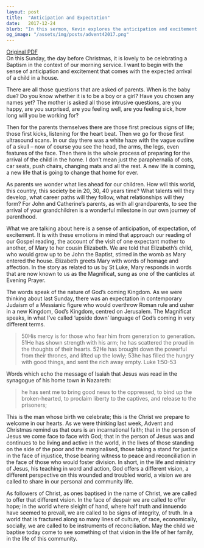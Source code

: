 ```yaml
---
layout: post
title:  "Anticipation and Expectation"
date:   2017-12-24
blurb: "In this sermon, Kevin explores the anticipation and excitement that comes with the expected arrival of a child, drawing parallels with the anticipation of the coming of Christ. He discusses the emotions of expectation and excitement in the context of the Gospel reading, the account of Mary's visit to her cousin Elizabeth. The sermon also reflects on the nature of God's coming Kingdom as described in the Magnificat, highlighting its transformative power."
og_image: "/assets/img/posts/advent42017.png"
---
```

[Original PDF](/assets/pdf/advent42017.pdf)    
On this Sunday, the day before Christmas, it is lovely to be celebrating a Baptism in the context of our morning service. I want to begin with the sense of anticipation and excitement that comes with the expected arrival of a child in a house.

There are all those questions that are asked of parents. When is the baby due? Do you know whether it is to be a boy or a girl? Have you chosen any names yet? The mother is asked all those intrusive questions, are you happy, are you surprised, are you feeling well, are you feeling sick, how long will you be working for?

Then for the parents themselves there are those first precious signs of life; those first kicks, listening for the heart beat. Then we go for those first ultrasound scans. In our day there was a white haze with the vague outline of a skull – now of course you see the head, the arms, the legs, even features of the face. Then there is the whole process of preparing for the arrival of the child in the home. I don’t mean just the paraphernalia of cots, car seats, push chairs, changing mats and all the rest. A new life is coming, a new life that is going to change that home for ever.

As parents we wonder what lies ahead for our children. How will this world, this country, this society be in 20, 30, 40 years time? What talents will they develop, what career paths will they follow, what relationships will they form? For John and Catherine’s parents, as with all grandparents, to see the arrival of your grandchildren is a wonderful milestone in our own journey of parenthood.

What we are talking about here is a sense of anticipation, of expectation, of excitement. It is with these emotions in mind that approach our reading of our Gospel reading, the account of the visit of one expectant mother to another, of Mary to her cousin Elizabeth. We are told that Elizabeth’s child, who would grow up to be John the Baptist, stirred in the womb as Mary entered the house. Elizabeth greets Mary with words of homage and affection. In the story as related to us by St Luke, Mary responds in words that are now known to us as the Magnificat, sung as one of the canticles at Evening Prayer.

The words speak of the nature of God’s coming Kingdom. As we were thinking about last Sunday, there was an expectation in contemporary Judaism of a Messianic figure who would overthrow Roman rule and usher in a new Kingdom, God’s Kingdom, centred on Jerusalem. The Magnificat speaks, in what I’ve called ‘upside down’ language of God’s coming in very different terms.

> 50His mercy is for those who fear him
> from generation to generation.
> 51He has shown strength with his arm;
> he has scattered the proud in the thoughts of their hearts.
> 52He has brought down the powerful from their thrones,
> and lifted up the lowly;
> 53he has filled the hungry with good things,
> and sent the rich away empty. Luke 1:50-53

Words which echo the message of Isaiah that Jesus was read in the synagogue of his home town in Nazareth:

> he has sent me to bring good news to the oppressed,
> to bind up the broken-hearted,
> to proclaim liberty to the captives,
> and release to the prisoners;

This is the man whose birth we celebrate; this is the Christ we prepare to welcome in our hearts. As we were thinking last week, Advent and Christmas remind us that ours is an incarnational faith; that in the person of Jesus we come face to face with God; that in the person of Jesus was and continues to be living and active in the world, in the lives of those standing on the side of the poor and the marginalised, those taking a stand for justice in the face of injustice, those bearing witness to peace and reconciliation in the face of those who would foster division. In short, in the life and ministry of Jesus, his teaching in word and action, God offers a different vision, a different perspective on this wounded and troubled world, a vision we are called to share in our personal and community life.

As followers of Christ, as ones baptised in the name of Christ, we are called to offer that different vision. In the face of despair we are called to offer hope; in the world where sleight of hand, where half truth and innuendo have seemed to prevail, we are called to be signs of integrity, of truth. In a world that is fractured along so many lines of culture, of race, economically, socially, we are called to be instruments of reconciliation. May the child we baptise today come to see something of that vision in the life of her family, in the life of this community.
